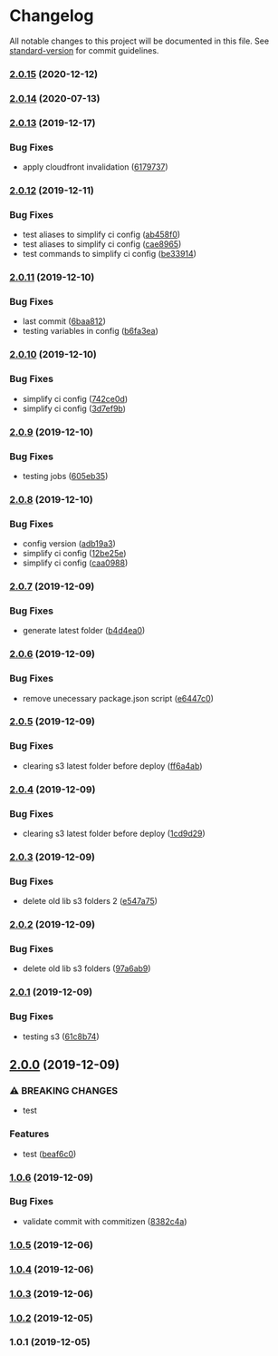 # Changelog

All notable changes to this project will be documented in this file. See [standard-version](https://github.com/conventional-changelog/standard-version) for commit guidelines.

### [2.0.15](https://github.com/jeantoledo/j_ci/compare/v2.0.14...v2.0.15) (2020-12-12)

### [2.0.14](https://github.com/jeantoledo/j_ci/compare/v2.0.13...v2.0.14) (2020-07-13)

### [2.0.13](https://github.com/jeantoledo/j_ci/compare/v2.0.12...v2.0.13) (2019-12-17)


### Bug Fixes

* apply cloudfront invalidation ([6179737](https://github.com/jeantoledo/j_ci/commit/617973791b9af1049f8ae589f6b96b3541e9f6a2))

### [2.0.12](https://github.com/jeantoledo/j_ci/compare/v2.0.11...v2.0.12) (2019-12-11)


### Bug Fixes

* test aliases to simplify ci config ([ab458f0](https://github.com/jeantoledo/j_ci/commit/ab458f0ee71bd212575d32c638b2fa350f873684))
* test aliases to simplify ci config ([cae8965](https://github.com/jeantoledo/j_ci/commit/cae89658d6f7c4bcbaa59f0e17629a08323f84da))
* test commands to simplify ci config ([be33914](https://github.com/jeantoledo/j_ci/commit/be33914cbbe7f4563b89f8217d7a61bb51a001e2))

### [2.0.11](https://github.com/jeantoledo/j_ci/compare/v2.0.10...v2.0.11) (2019-12-10)


### Bug Fixes

* last commit ([6baa812](https://github.com/jeantoledo/j_ci/commit/6baa8128aaff2c7195ab7ade77e3b131a3df25a4))
* testing variables in config ([b6fa3ea](https://github.com/jeantoledo/j_ci/commit/b6fa3ead2a1c41e8e229d3b44d860a9a37c62cc2))

### [2.0.10](https://github.com/jeantoledo/j_ci/compare/v2.0.9...v2.0.10) (2019-12-10)


### Bug Fixes

* simplify ci config ([742ce0d](https://github.com/jeantoledo/j_ci/commit/742ce0db85c39af969e3bb0d8bb311103760cd33))
* simplify ci config ([3d7ef9b](https://github.com/jeantoledo/j_ci/commit/3d7ef9bed0af8b597742f306ab6bd901d75427ff))

### [2.0.9](https://github.com/jeantoledo/j_ci/compare/v2.0.8...v2.0.9) (2019-12-10)


### Bug Fixes

* testing jobs ([605eb35](https://github.com/jeantoledo/j_ci/commit/605eb35d12cd4a7ab7d35128b83f1c8f67ac2eec))

### [2.0.8](https://github.com/jeantoledo/j_ci/compare/v2.0.7...v2.0.8) (2019-12-10)


### Bug Fixes

* config version ([adb19a3](https://github.com/jeantoledo/j_ci/commit/adb19a3a71515c5f3f771e5ec5668b011e5429b6))
* simplify ci config ([12be25e](https://github.com/jeantoledo/j_ci/commit/12be25e4dab08a84f3137d053702b51ecba7e28c))
* simplify ci config ([caa0988](https://github.com/jeantoledo/j_ci/commit/caa098875a82ff82a3e0fdd65f4b46cf9b7f99e9))

### [2.0.7](https://github.com/jeantoledo/j_ci/compare/v2.0.6...v2.0.7) (2019-12-09)


### Bug Fixes

* generate latest folder ([b4d4ea0](https://github.com/jeantoledo/j_ci/commit/b4d4ea05c32493377c0f4524520a39119be16266))

### [2.0.6](https://github.com/jeantoledo/j_ci/compare/v2.0.5...v2.0.6) (2019-12-09)


### Bug Fixes

* remove unecessary package.json script ([e6447c0](https://github.com/jeantoledo/j_ci/commit/e6447c0280ebf30556c6a8bcc0b731b2ea75ec3b))

### [2.0.5](https://github.com/jeantoledo/j_ci/compare/v2.0.4...v2.0.5) (2019-12-09)


### Bug Fixes

* clearing s3 latest folder before deploy ([ff6a4ab](https://github.com/jeantoledo/j_ci/commit/ff6a4ab5cfc6b18500f50a4dab704b2e9ae2b653))

### [2.0.4](https://github.com/jeantoledo/j_ci/compare/v2.0.3...v2.0.4) (2019-12-09)


### Bug Fixes

* clearing s3 latest folder before deploy ([1cd9d29](https://github.com/jeantoledo/j_ci/commit/1cd9d2984c0732192d7d7707c4cfc7b9077d6d2b))

### [2.0.3](https://github.com/jeantoledo/j_ci/compare/v2.0.2...v2.0.3) (2019-12-09)


### Bug Fixes

* delete old lib s3 folders 2 ([e547a75](https://github.com/jeantoledo/j_ci/commit/e547a7518d780d488586bd0b10936ef67c882add))

### [2.0.2](https://github.com/jeantoledo/j_ci/compare/v2.0.1...v2.0.2) (2019-12-09)


### Bug Fixes

* delete old lib s3 folders ([97a6ab9](https://github.com/jeantoledo/j_ci/commit/97a6ab925ee2727d66abc642da824aa931387770))

### [2.0.1](https://github.com/jeantoledo/j_ci/compare/v2.0.0...v2.0.1) (2019-12-09)


### Bug Fixes

* testing s3 ([61c8b74](https://github.com/jeantoledo/j_ci/commit/61c8b749ce0c33aaef2ccd273ff6628493e2c442))

## [2.0.0](https://github.com/jeantoledo/j_ci/compare/v1.0.6...v2.0.0) (2019-12-09)


### ⚠ BREAKING CHANGES

* test

### Features

* test ([beaf6c0](https://github.com/jeantoledo/j_ci/commit/beaf6c063974d2fc16e841ca6a868d3e99ec0474))

### [1.0.6](https://github.com/jeantoledo/j_ci/compare/v1.0.5...v1.0.6) (2019-12-09)


### Bug Fixes

* validate commit with commitizen ([8382c4a](https://github.com/jeantoledo/j_ci/commit/8382c4a4d77614f3a261b73c17635fe8c70178c9))

### [1.0.5](https://github.com/jeantoledo/j_ci/compare/v1.0.2...v1.0.5) (2019-12-06)

### [1.0.4](https://github.com/jeantoledo/j_ci/compare/v1.0.2...v1.0.4) (2019-12-06)

### [1.0.3](https://github.com/jeantoledo/j_ci/compare/v1.0.2...v1.0.3) (2019-12-06)

### [1.0.2](https://github.com/jeantoledo/j_ci/compare/v1.0.1...v1.0.2) (2019-12-05)

### 1.0.1 (2019-12-05)
